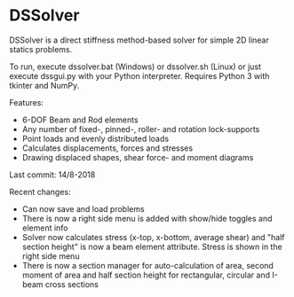 # DSSolver

DSSolver is a direct stiffness method-based solver for simple 2D linear statics problems. 

To run, execute dssolver.bat (Windows) or dssolver.sh (Linux) or just execute dssgui.py with your Python interpreter. Requires Python 3 with tkinter and NumPy.

Features: 
- 6-DOF Beam and Rod elements 
- Any number of fixed-, pinned-, roller- and rotation lock-supports 
- Point loads and evenly distributed loads 
- Calculates displacements, forces and stresses 
- Drawing displaced shapes, shear force- and moment diagrams 

Last commit: 14/8-2018

Recent changes: 
- Can now save and load problems
- There is now a right side menu is added with show/hide toggles and element info 
- Solver now calculates stress (x-top, x-bottom, average shear) and "half section height" is now a beam element attribute. Stress is shown in the right side menu 
- There is now a section manager for auto-calculation of area, second moment of area and half section height for rectangular, circular and I-beam cross sections
